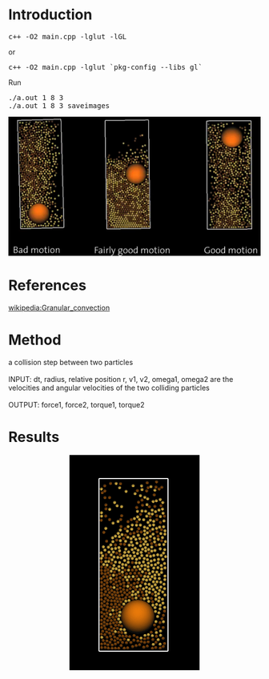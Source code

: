 <h1>Introduction</h1>

<pre>
c++ -O2 main.cpp -lglut -lGL
</pre>

or
<pre>
c++ -O2 main.cpp -lglut `pkg-config --libs gl`
</pre>

Run
<pre>
./a.out 1 8 3
./a.out 1 8 3 saveimages
</pre>

<p align="center"><img src="img/cover.png"/></p>

<h1>References</h1>

<a href="https://en.wikipedia.org/wiki/Granular_convection">wikipedia:Granular_convection</a>

<h1>Method</h1>

a collision step between two particles</br>
</br>
INPUT: dt, radius, relative position r, v1, v2, omega1, omega2 are the
velocities and angular velocities of the two colliding particles</br>
</br>
OUTPUT: force1, force2, torque1, torque2

<h1>Results</h1>

<p align="center"><img src="img/box.gif"/></p>
